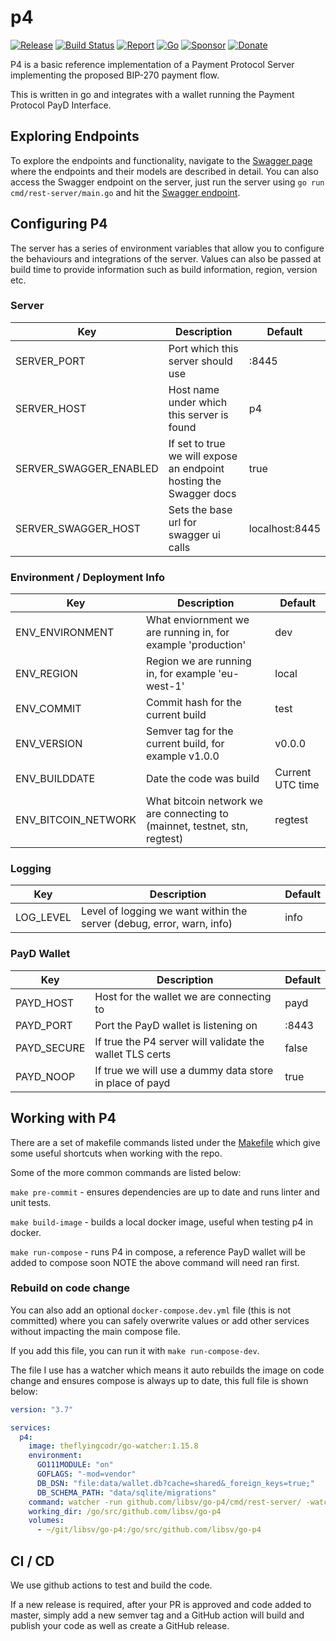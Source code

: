 # p4

[![Release](https://img.shields.io/github/release-pre/libsv/go-p4.svg?logo=github&style=flat&v=1)](https://github.com/libsv/go-p4/releases)
[![Build Status](https://img.shields.io/github/workflow/status/libsv/go-p4/run-go-tests?logo=github&v=3)](https://github.com/libsv/go-p4/actions)
[![Report](https://goreportcard.com/badge/github.com/libsv/go-p4?style=flat&v=1)](https://goreportcard.com/report/github.com/libsv/go-p4)
[![Go](https://img.shields.io/github/go-mod/go-version/libsv/go-p4?v=1)](https://golang.org/)
[![Sponsor](https://img.shields.io/badge/sponsor-libsv-181717.svg?logo=github&style=flat&v=3)](https://github.com/sponsors/libsv)
[![Donate](https://img.shields.io/badge/donate-bitcoin-ff9900.svg?logo=bitcoin&style=flat&v=3)](https://gobitcoinsv.com/#sponsor)

P4 is a basic reference implementation of a Payment Protocol Server implementing the proposed BIP-270 payment flow.

This is written in go and integrates with a wallet running the Payment Protocol PayD Interface.

## Exploring Endpoints

To explore the endpoints and functionality, navigate to the [Swagger page](https://libsv.github.io/p4-server/) where the endpoints and their models are described in detail. You can also access the Swagger endpoint on the server, just run the server using `go run cmd/rest-server/main.go` and hit the [Swagger endpoint](http://localhost:8443/swagger/index.html).

## Configuring P4

The server has a series of environment variables that allow you to configure the behaviours and integrations of the server.
Values can also be passed at build time to provide information such as build information, region, version etc.

### Server

| Key                    | Description                                                        | Default        |
|------------------------|--------------------------------------------------------------------|----------------|
| SERVER_PORT            | Port which this server should use                                  | :8445          |
| SERVER_HOST            | Host name under which this server is found                         | p4             |
| SERVER_SWAGGER_ENABLED | If set to true we will expose an endpoint hosting the Swagger docs | true           |
| SERVER_SWAGGER_HOST    | Sets the base url for swagger ui calls                             | localhost:8445 |

### Environment / Deployment Info

| Key                 | Description                                                                | Default          |
|---------------------|----------------------------------------------------------------------------|------------------|
| ENV_ENVIRONMENT     | What enviornment we are running in, for example 'production'               | dev              |
| ENV_REGION          | Region we are running in, for example 'eu-west-1'                          | local            |
| ENV_COMMIT          | Commit hash for the current build                                          | test             |
| ENV_VERSION         | Semver tag for the current build, for example v1.0.0                       | v0.0.0           |
| ENV_BUILDDATE       | Date the code was build                                                    | Current UTC time |
| ENV_BITCOIN_NETWORK | What bitcoin network we are connecting to (mainnet, testnet, stn, regtest) | regtest          |

### Logging

| Key       | Description                                                           | Default |
|-----------|-----------------------------------------------------------------------|---------|
| LOG_LEVEL | Level of logging we want within the server (debug, error, warn, info) | info    |

### PayD Wallet

| Key         | Description                                              | Default |
|-------------|----------------------------------------------------------|---------|
| PAYD_HOST   | Host for the wallet we are connecting to                 | payd    |
| PAYD_PORT   | Port the PayD wallet is listening on                     | :8443   |
| PAYD_SECURE | If true the P4 server will validate the wallet TLS certs | false   |
| PAYD_NOOP   | If true we will use a dummy data store in place of payd  | true    |

## Working with P4

There are a set of makefile commands listed under the [Makefile](Makefile) which give some useful shortcuts when working
with the repo.

Some of the more common commands are listed below:

`make pre-commit` - ensures dependencies are up to date and runs linter and unit tests.

`make build-image` - builds a local docker image, useful when testing p4 in docker.

`make run-compose` - runs P4 in compose, a reference PayD wallet will be added to compose soon NOTE the above command will need ran first.

### Rebuild on code change

You can also add an optional `docker-compose.dev.yml` file (this is not committed) where you can safely overwrite values or add other services without impacting the main compose file.

If you add this file, you can run it with `make run-compose-dev`.

The file I use has a watcher which means it auto rebuilds the image on code change and ensures compose is always up to date, this full file is shown below:

```yaml
version: "3.7"

services:
  p4:
    image: theflyingcodr/go-watcher:1.15.8
    environment:
      GO111MODULE: "on"
      GOFLAGS: "-mod=vendor"
      DB_DSN: "file:data/wallet.db?cache=shared&_foreign_keys=true;"
      DB_SCHEMA_PATH: "data/sqlite/migrations"
    command: watcher -run github.com/libsv/go-p4/cmd/rest-server/ -watch github.com/libsv/go-p4
    working_dir: /go/src/github.com/libsv/go-p4
    volumes:
      - ~/git/libsv/go-p4:/go/src/github.com/libsv/go-p4
```

## CI / CD

We use github actions to test and build the code.

If a new release is required, after your PR is approved and code added to master, simply add a new semver tag and a GitHub action will build and publish your code as well as create a GitHub release.

